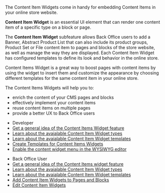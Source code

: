 The Content Item Widgets come in handy for embedding Content Items in your online store website.

**Content Item Widget** is an essential UI element that can render one content item of a specific type on a block or page. 

The **Content Item Widget** subfeature allows Back Office users to add a Banner, Abstract Product List that can also include its product groups, Product Set or File content item to pages and blocks of the store website, as well as manage the way they are displayed. Each Content Item Widget has configured templates to define its look and behavior in the online store. 

Content Items Widget is a great way to boost pages with content items by using the widget to insert them and customize the appearance by choosing different templates for the same content item in your online store. 

The Content Items Widgets will help you to:

* enrich the content of your CMS pages and blocks
* effectively implement your content items
* reuse content items on multiple pages
* provide a better UX to Back Office users

<div class="mr-container">
    <div class="mr-list-container">
        <!-- col1 -->
        <div class="mr-col">
            <ul class="mr-list mr-list-green">
                <li class="mr-title">Developer</li>
<li><a href="https://documentation.spryker.com/v4/docs/content-item-widgets" class="mr-link">Get a general idea of the Content Items Widget feature</a></li>
 <li><a href="https://documentation.spryker.com/v4/docs/content-item-widgets-types-201907" class="mr-link">Learn about the avaialable Content Item Widget types</a></li>
   <li><a href="https://documentation.spryker.com/v4/docs/content-item-widgets-templates-201907.htm" class="mr-link">Learn about the avaialable Content Item Widget templates</a></li>
<li><a href="https://documentation.spryker.com/v4/docs/ht-create-cms-templates#adding-a-template-for-a-content-item-widget" class="mr-link">Create Templates for Content Items Widgets</a></li>
  <li><a href="https://documentation.spryker.com/v4/docs/ht-enable-cms-content-widgets-button-201907" class="mr-link">Enable the content widget menu in the WYSIWYG editor</a></li>
</ul>
        </div>
        <!-- col2 -->
        <div class="mr-col">
            <ul class="mr-list mr-list-blue">
                <li class="mr-title"> Back Office User</li>
<li><a href="https://documentation.spryker.com/v4/docs/content-item-widgets" class="mr-link">Get a general idea of the Content Items widget feature</a></li>
 <li><a href="https://documentation.spryker.com/v3/docs/content-item-widgets-types-201907" class="mr-link">Learn about the avaialable Content Item Widget types</a></li>
   <li><a href="https://documentation.spryker.com/v4/docs/content-item-widgets-templates-201907.htm" class="mr-link">Learn about the avaialable Content Item Widget templates</a></li>
<li><a href="https://documentation.spryker.com/v4/docs/adding-content-item-widgets-to-pages-and-blocks" class="mr-link">Add Content Item Widgets to Pages and Blocks</a></li>
 <li><a href="https://documentation.spryker.com/v4/docs/editing-content-item-widgets" class="mr-link">Edit Content Item Widgets</a></li>

<!-- _Last review date: Jul 18, 2019_

by Yuliia Boiko-->